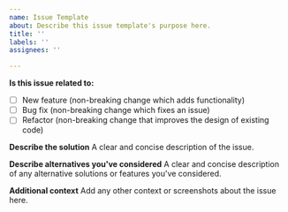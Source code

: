 ```yaml
---
name: Issue Template
about: Describe this issue template's purpose here.
title: ''
labels: ''
assignees: ''

---
```


**Is this issue related to:**
- [ ] New feature (non-breaking change which adds functionality)
- [ ] Bug fix (non-breaking change which fixes an issue)
- [ ] Refactor (non-breaking change that improves the design of existing code)

**Describe the solution**
A clear and concise description of the issue.

**Describe alternatives you've considered**
A clear and concise description of any alternative solutions or features you've considered.

**Additional context**
Add any other context or screenshots about the issue here.
